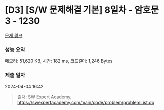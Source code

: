 # [D3] [S/W 문제해결 기본] 8일차 - 암호문3 - 1230 

[문제 링크](https://swexpertacademy.com/main/code/problem/problemDetail.do?contestProbId=AV14zIwqAHwCFAYD) 

### 성능 요약

메모리: 51,620 KB, 시간: 182 ms, 코드길이: 1,246 Bytes

### 제출 일자

2024-04-04 16:42



> 출처: SW Expert Academy, https://swexpertacademy.com/main/code/problem/problemList.do